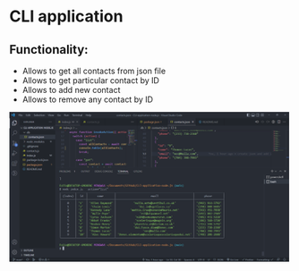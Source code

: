 # CLI application

<h2>Functionality:</h2>
<ul>
<li>Allows to get all contacts from json file</li>
<li>Allows to get particular contact by ID</li>
<li>Allows to add new contact</li>
<li>Allows to remove any contact by ID</li>
</ul>

<!-- ![alt text](./screenShots/image_2023-01-30_23-39-23.png) -->
<img src="./screenShots/image_2023-01-30_23-39-23.png" width="500">
